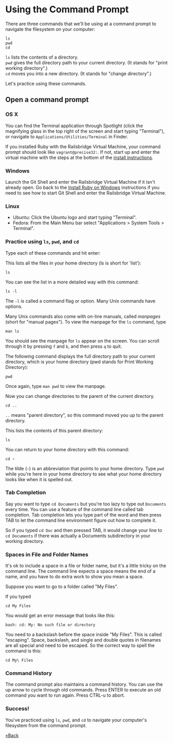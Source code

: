 # Using the Command Prompt

There are three commands that we'll be using at a command prompt to navigate the filesystem on your computer:  

```text
ls
pwd
cd
```

`ls` lists the contents of a directory.  
`pwd` gives the full directory path to your current directory.  (It stands for "print working directory".)  
`cd` moves you into a new directory. (It stands for "change directory".)

Let's practice using these commands.  

## Open a command prompt

### OS X

You can find the Terminal application through Spotlight (click the magnifying
glass in the top right of the screen and start typing "Terminal"), 
or navigate to `Applications/Utilities/Terminal` in Finder.

If you installed Ruby with the Railsbridge Virtual Machine, your command
prompt should look like `vagrant@precise32:`.  If not, start up and enter the
virtual machine with the steps at the bottom of the [install 
instructions](install/osx).


### Windows

Launch the Git Shell and enter the Railsbridge Virtual Machine if it isn't
already open. Go back to the [Install Ruby on
Windows](install/windows) instructions if you need to see how to start Git
Shell and enter the Railsbridge Virtual Machine.


### Linux

* Ubuntu: Click the Ubuntu logo and start typing "Terminal".  
* Fedora: From the Main Menu bar select "Applications > System Tools > Terminal".


### Practice using `ls`, `pwd`, and `cd`

Type each of these commands and hit enter:

This lists all the files in your home directory (ls is short for 'list'):

```text
ls
```

You can see the list in a more detailed way with this command:

```text
ls -l
```

The `-l` is called a command flag or option. Many Unix commands have options.

Many Unix commands also come with on-line manuals, called *manpages* (short for
"manual pages"). To view the manpage for the `ls` command, type 

```text
man ls
```

You should see the manpage for `ls` appear on the screen. You can scroll
through it by pressing `f` and `b`, and then press `q` to quit.

The following command displays the full directory path to your current
directory, which is your home directory (pwd stands for Print Working
Directory):

```text
pwd
```

Once again, type `man pwd` to view the manpage.

Now you can change directories to the parent of the current directory.


```text
cd ..
```

`..` means "parent directory", so this command moved you up to the parent directory. 

This lists the contents of this parent directory:

```text
ls
```

You can return to your home directory with this command:

```text
cd ~
```

The tilde (`~`) is an abbreviation that points to your home directory. Type
`pwd` while you're here in your home directory to see what your home directory
looks like when it is spelled out.

### Tab Completion

Say you want to type `cd Documents` but you're too lazy to type out `Documents` every time.
You can use a feature of the command line called tab completion. Tab completion lets you type
part of the word and then press TAB to let the command line environment figure
out how to complete it.

So if you typed `cd Doc` and then pressed TAB, it would change your line to `cd
Documents` if there was actually a Documents subdirectory in your working
directory.



### Spaces in File and Folder Names

It's ok to include a space in a file or folder name, but it's a little tricky
on the command line.  The command line expects a space means the end of a name,
and you have to do extra work to show you mean a space.

Suppose you want to go to a folder called "My Files".

If you typed 

```text
cd My Files
```

You would get an error message that looks like this:

```text
bash: cd: My: No such file or directory
```

You need to a backslash before the space inside "My Files". This is called "escaping".
Space, backslash, and single and double quotes in filenames are all special and
need to be escaped. So the correct way to spell the command is this:

```text
cd My\ Files
```


### Command History

The command prompt also maintains a command history. You can use the up arrow
to cycle through old commands. Press ENTER to execute an old command you want to run again. 
Press CTRL-u to abort.



### Success!

You've practiced using `ls`, `pwd`, and `cd` to navigate your computer's
filesystem from the command prompt.

[«Back](/installfest)
